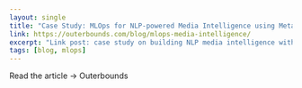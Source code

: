 ```yaml
---
layout: single
title: "Case Study: MLOps for NLP-powered Media Intelligence using Metaflow"
link: https://outerbounds.com/blog/mlops-media-intelligence/
excerpt: "Link post: case study on building NLP media intelligence with Metaflow."
tags: [blog, mlops]
---
```


Read the article → Outerbounds

